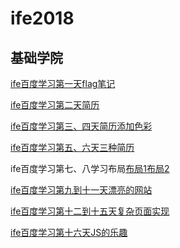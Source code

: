 # ife2018
## 基础学院

[ife百度学习第一天flag笔记](https://betrayalfan.github.io/Maifan/2018/05/10/ife%E7%AC%94%E8%AE%B01_%E5%B0%8F%E8%AF%95%E7%89%9B%E5%88%80/)

[ife百度学习第二天简历](https://betrayalfan.github.io/ife2018/day_02/html/index.html)

[ife百度学习第三、四天简历添加色彩](https://betrayalfan.github.io/ife2018/day_03/html/index.html)

[ife百度学习第五、六天三种简历](https://betrayalfan.github.io/ife2018/day_04/html/index.html)

ife百度学习第七、八学习布局[布局1](https://betrayalfan.github.io/ife2018/day_07/html/index1.html)[布局2](https://betrayalfan.github.io/ife2018/day_07/html/index2.html)

[ife百度学习第九到十一天漂亮的网站](https://betrayalfan.github.io/ife2018/day_09/html/index.html)

[ife百度学习第十二到十五天复杂页面实现](https://betrayalfan.github.io/ife2018/day_12/html/index.html)

[ife百度学习第十六天JS的乐趣](https://betrayalfan.github.io/ife2018/day_16/html/index.html)

[]()
